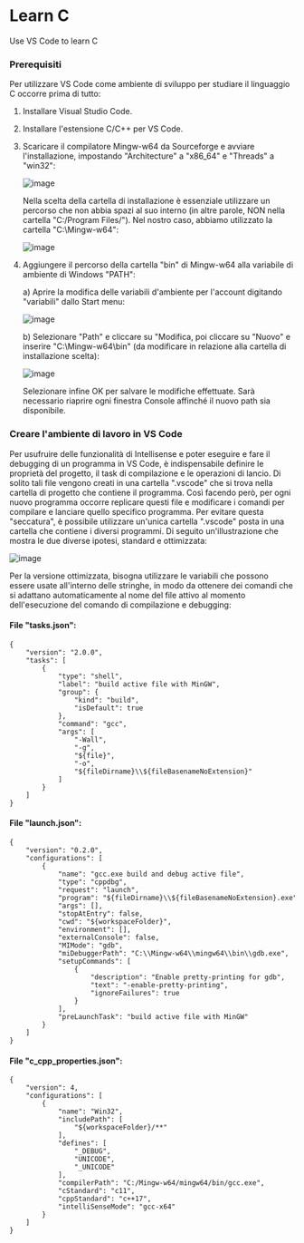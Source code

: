 # Learn C
Use VS Code to learn C

### Prerequisiti
Per utilizzare VS Code come ambiente di sviluppo per studiare il linguaggio C occorre prima di tutto:
1. Installare Visual Studio Code.
2. Installare l'estensione C/C++ per VS Code.
3. Scaricare il compilatore Mingw-w64 da Sourceforge e avviare l'installazione, impostando "Architecture" a "x86_64" e "Threads" a "win32":

    ![image](https://user-images.githubusercontent.com/139274/71647348-d166b400-2cf5-11ea-8310-ff15fcd6459b.png)

    Nella scelta della cartella di installazione è essenziale utilizzare un percorso che non abbia spazi al suo interno (in altre parole, NON nella cartella "C:/Program Files/"). Nel nostro caso, abbiamo utilizzato la cartella "C:\Mingw-w64\":

    ![image](https://user-images.githubusercontent.com/139274/71647367-29051f80-2cf6-11ea-9904-76e2d3ab719a.png)

4. 	Aggiungere il percorso della cartella "bin" di Mingw-w64 alla variabile di ambiente di Windows "PATH":

    a) Aprire la modifica delle variabili d'ambiente per l'account digitando "variabili" dallo Start menu:
    
    ![image](https://user-images.githubusercontent.com/139274/71647369-328e8780-2cf6-11ea-96d4-dfeefe35e47b.png)
    
    b) Selezionare "Path" e cliccare su "Modifica, poi cliccare su "Nuovo" e inserire "C:\Mingw-w64\bin" (da modificare in relazione alla cartella di installazione scelta):
    
    ![image](https://user-images.githubusercontent.com/139274/71647402-cfe9bb80-2cf6-11ea-86a5-906eb4300ba9.png)
    
    Selezionare infine OK per salvare le modifiche effettuate. Sarà necessario riaprire ogni finestra Console affinché il nuovo path sia disponibile.
    
### Creare l'ambiente di lavoro in VS Code
Per usufruire delle funzionalità di Intellisense e poter eseguire e fare il debugging di un programma in VS Code, è indispensabile definire le proprietà del progetto, il task di compilazione e le operazioni di lancio.
Di solito tali file vengono creati in una cartella ".vscode" che si trova nella cartella di progetto che contiene il programma. Così facendo però, per ogni nuovo programma occorre replicare questi file e modificare i comandi per compilare e lanciare quello specifico programma. Per evitare questa "seccatura", è possibile utilizzare un'unica cartella ".vscode" posta in una cartella che contiene i diversi programmi. Di seguito un'illustrazione che mostra le due diverse ipotesi, standard e ottimizzata:

![image](https://user-images.githubusercontent.com/139274/71647920-51444c80-2cfd-11ea-8361-2af130d2e085.png)

Per la versione ottimizzata, bisogna utilizzare le variabili che possono essere usate all'interno delle stringhe, in modo da ottenere dei comandi che si adattano automaticamente al nome del file attivo al momento dell'esecuzione del comando di compilazione e debugging:

#### File "tasks.json":

```
{
    "version": "2.0.0",
    "tasks": [
        {
            "type": "shell",
            "label": "build active file with MinGW",
            "group": {
                "kind": "build",
                "isDefault": true
            },
            "command": "gcc",
            "args": [
                "-Wall",
                "-g",
                "${file}",
                "-o",
                "${fileDirname}\\${fileBasenameNoExtension}"
            ]
        }
    ]
}
```

#### File "launch.json":

```
{
    "version": "0.2.0",
    "configurations": [
        {
            "name": "gcc.exe build and debug active file",
            "type": "cppdbg",
            "request": "launch",
            "program": "${fileDirname}\\${fileBasenameNoExtension}.exe",
            "args": [],
            "stopAtEntry": false,
            "cwd": "${workspaceFolder}",
            "environment": [],
            "externalConsole": false,
            "MIMode": "gdb",
            "miDebuggerPath": "C:\\Mingw-w64\\mingw64\\bin\\gdb.exe",
            "setupCommands": [
                {
                    "description": "Enable pretty-printing for gdb",
                    "text": "-enable-pretty-printing",
                    "ignoreFailures": true
                }
            ],
            "preLaunchTask": "build active file with MinGW"
        }
    ]
}
```

#### File "c_cpp_properties.json":

```
{
    "version": 4,
    "configurations": [
        {
            "name": "Win32",
            "includePath": [
                "${workspaceFolder}/**"
            ],
            "defines": [
                "_DEBUG",
                "UNICODE",
                "_UNICODE"
            ],
            "compilerPath": "C:/Mingw-w64/mingw64/bin/gcc.exe",
            "cStandard": "c11",
            "cppStandard": "c++17",
            "intelliSenseMode": "gcc-x64"
        }
    ]
}
```
